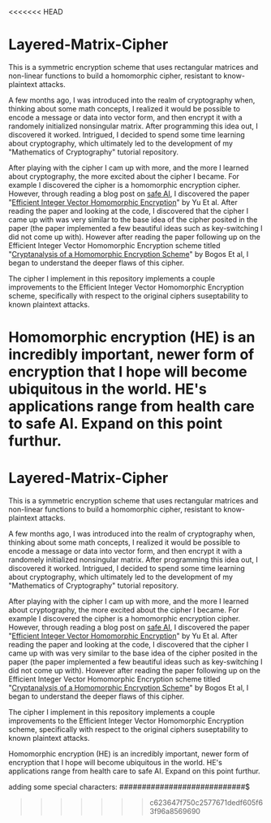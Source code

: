 <<<<<<< HEAD
# Layered-Matrix-Cipher

This is a symmetric encryption scheme that uses rectangular matrices and non-linear functions to build a homomorphic 
cipher, resistant to know-plaintext attacks.

A few months ago, I was introduced into the realm of cryptography when, thinking about some math concepts, I realized it
would be possible to encode a message or data into vector form, and then encrypt it with a randomely initialized nonsingular
matrix.  After programming this idea out, I discovered it worked.  Intrigued, I decided to spend some time learning about 
cryptography, which ultimately led to the development of my "Mathematics of Cryptography" tutorial repository.  

After playing with the cipher I cam up with more, and the more I learned about cryptography, the more excited about the cipher
I became.  For example I discovered the cipher is a homomorphic encryption cipher.  However, through reading a blog post on
[safe AI](https://iamtrask.github.io/2017/03/17/safe-ai/), I discovered the paper "[Efficient Integer Vector Homomorphic 
Encryption](https://courses.csail.mit.edu/6.857/2015/files/yu-lai-payor.pdf)" by Yu Et al.  After reading the paper and looking at the code, I discovered that the cipher I came up with was very 
similar to the base idea of the cipher posited in the paper (the paper implemented a few beautiful ideas such as key-switching
I did not come up with).  However after reading the paper following up on the Efficient Integer Vector Homomorphic Encryption 
scheme titled "[Cryptanalysis of a Homomorphic Encryption Scheme](https://eprint.iacr.org/2016/775.pdf)" by Bogos Et al, I began to understand the deeper flaws of this
cipher.  

The cipher I implement in this repository implements a couple improvements to the Efficient Integer Vector Homomorphic Encryption
scheme, specifically with respect to the original ciphers suseptability to known plaintext attacks.

Homomorphic encryption (HE) is an incredibly important, newer form of encryption that I hope will become ubiquitous in the world.
HE's applications range from health care to safe AI.  Expand on this point furthur.
=======
# Layered-Matrix-Cipher

This is a symmetric encryption scheme that uses rectangular matrices and non-linear functions to build a homomorphic 
cipher, resistant to know-plaintext attacks.

A few months ago, I was introduced into the realm of cryptography when, thinking about some math concepts, I realized it
would be possible to encode a message or data into vector form, and then encrypt it with a randomely initialized nonsingular
matrix.  After programming this idea out, I discovered it worked.  Intrigued, I decided to spend some time learning about 
cryptography, which ultimately led to the development of my "Mathematics of Cryptography" tutorial repository.  

After playing with the cipher I cam up with more, and the more I learned about cryptography, the more excited about the cipher
I became.  For example I discovered the cipher is a homomorphic encryption cipher.  However, through reading a blog post on
[safe AI](https://iamtrask.github.io/2017/03/17/safe-ai/), I discovered the paper "[Efficient Integer Vector Homomorphic 
Encryption](https://courses.csail.mit.edu/6.857/2015/files/yu-lai-payor.pdf)" by Yu Et al.  After reading the paper and looking at the code, I discovered that the cipher I came up with was very 
similar to the base idea of the cipher posited in the paper (the paper implemented a few beautiful ideas such as key-switching
I did not come up with).  However after reading the paper following up on the Efficient Integer Vector Homomorphic Encryption 
scheme titled "[Cryptanalysis of a Homomorphic Encryption Scheme](https://eprint.iacr.org/2016/775.pdf)" by Bogos Et al, I began to understand the deeper flaws of this
cipher.  

The cipher I implement in this repository implements a couple improvements to the Efficient Integer Vector Homomorphic Encryption
scheme, specifically with respect to the original ciphers suseptability to known plaintext attacks.

Homomorphic encryption (HE) is an incredibly important, newer form of encryption that I hope will become ubiquitous in the world.
HE's applications range from health care to safe AI.  Expand on this point furthur.

adding some special characters:
############################$
>>>>>>> c623647f750c2577671dedf605f63f96a8569690
